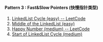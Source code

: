 #### Pattern 3 : Fast&Slow Pointers (快慢指针类型)
1. [LinkedList Cycle (easy) -- LeetCode](https://leetcode.com/problems/linked-list-cycle/)
2. [Middle of the LinkedList (easy)]()
3. [Happy Number (medium) -- LeetCode](https://leetcode.com/problems/happy-number/)
4. [Start of LinkedList Cycle (medium)]()
